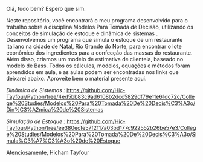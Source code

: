 Olá, tudo bem? Espero que sim.

Neste repositório, você encontrará o meu programa desenvolvido para o trabalho sobre a disciplina Modelos Para Tomada de Decisão, utilizando os conceitos de simulação de estoque 
e dinâmica de sistemas . Desenvolvemos um programa que simula o estoque de um restaurante italiano na cidade de Natal, Rio Grande do Norte, para encontrar o lote econômico dos ingredientes para a confecção das massas do restaurante.
Além disso, criamos um modelo de estimativa de clientela, baseado no modelo de Bass. Todos os cálculos, modelos, equações e métodos foram aprendidos em aula, e as aulas podem ser encontradas nos links que deixarei abaixo.
Aproveite bem o material presente aqui.

*Dinâmica de Sistemas :* https://github.com/Hic-Tayfour/Python/tree/4ed5bb83c9ad6108b2dcc5829df79e11e61dc72c/College%20Studies/Modelos%20Para%20Tomada%20De%20Decis%C3%A3o/Din%C3%A2mica%20de%20Sistemas

*Simulação de Estoque :* https://github.com/Hic-Tayfour/Python/tree/ee380ecfe57f2117a03bd177c922552b26be57e3/College%20Studies/Modelos%20Para%20Tomada%20De%20Decis%C3%A3o/Simula%C3%A7%C3%A3o%20de%20Estoque


Atenciosamente, Hicham Tayfour

